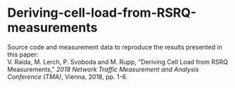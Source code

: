 # Deriving-cell-load-from-RSRQ-measurements
Source code and measurement data to reproduce the results presented in this paper:<br>
V. Raida, M. Lerch, P. Svoboda and M. Rupp, "Deriving Cell Load from RSRQ Measurements," *2018 Network Traffic Measurement and Analysis Conference (TMA)*, Vienna, 2018, pp. 1-6.
